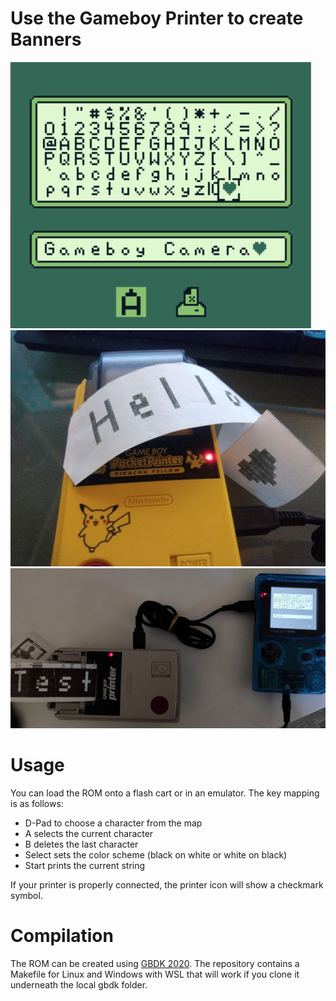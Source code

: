 # Use the Gameboy Printer to create Banners

![Screenshot](https://github.com/reini1305/gb_bannerprinter/raw/main/image/screenshot.png)
![Setup1](https://github.com/reini1305/gb_bannerprinter/raw/main/image/setup2.jpg)
![Setup2](https://github.com/reini1305/gb_bannerprinter/raw/main/image/setup.jpg)
# Usage
You can load the ROM onto a flash cart or in an emulator. The key mapping is as follows:
- D-Pad to choose a character from the map
- A selects the current character
- B deletes the last character
- Select sets the color scheme (black on white or white on black)
- Start prints the current string

If your printer is properly connected, the printer icon will show a checkmark symbol.

# Compilation
The ROM can be created using [GBDK 2020](https://github.com/gbdk-2020/gbdk-2020). The repository contains a Makefile for Linux and Windows with WSL that will work if you clone it underneath the local gbdk folder.